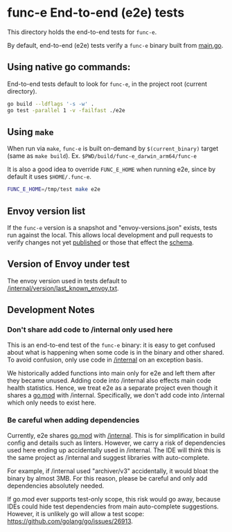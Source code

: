# func-e End-to-end (e2e) tests

This directory holds the end-to-end tests for `func-e`.

By default, end-to-end (e2e) tests verify a `func-e` binary built from [main.go](../cmd/func-e/main.go).

## Using native go commands:
End-to-end tests default to look for `func-e`, in the project root (current directory).

```bash
go build --ldflags '-s -w' .
go test -parallel 1 -v -failfast ./e2e
```

## Using `make`
When run via `make`, `func-e` is built on-demand by `$(current_binary)` target (same as `make build`).
Ex. `$PWD/build/func-e_darwin_arm64/func-e`

It is also a good idea to override `FUNC_E_HOME` when running e2e, since by default it uses `$HOME/.func-e`.

```bash
FUNC_E_HOME=/tmp/test make e2e
```

## Envoy version list
If the `func-e` version is a snapshot and "envoy-versions.json" exists, tests run against the local. This allows local
development and pull requests to verify changes not yet [published](https://archive.tetratelabs.io/envoy/envoy-versions.json)
or those that effect the [schema](https://archive.tetratelabs.io/release-versions-schema.json).

## Version of Envoy under test
The envoy version used in tests default to [/internal/version/last_known_envoy.txt](../internal/version/last_known_envoy.txt).

## Development Notes

### Don't share add code to /internal only used here
This is an end-to-end test of the `func-e` binary: it is easy to get confused about what is happening when some code
is in the binary and other shared. To avoid confusion, only use code in [/internal](../internal) on an exception basis.

We historically added functions into main only for e2e and left them after they became unused. Adding code into
/internal also effects main code health statistics. Hence, we treat e2e as a separate project even though it shares a
[go.mod](../go.mod) with /internal. Specifically, we don't add code into /internal which only needs to exist here.

### Be careful when adding dependencies
Currently, e2e shares [go.mod](../go.mod) with [/internal](../internal). This is for simplification in build config and
details such as linters. However, we carry a risk of dependencies used here ending up accidentally used in /internal.
The IDE will think this is the same project as /internal and suggest libraries with auto-complete.

For example, if /internal used "archiver/v3" accidentally, it would bloat the binary by almost 3MB. For this reason,
please be careful and only add dependencies absolutely needed.

If go.mod ever supports test-only scope, this risk would go away, because IDEs could hide test dependencies from main
auto-complete suggestions. However, it is unlikely go will allow a test scope: https://github.com/golang/go/issues/26913.

